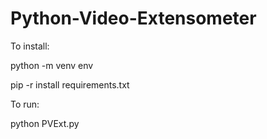 # Python-Video-Extensometer

To install:

python -m venv env

pip -r install requirements.txt

To run:

python PVExt.py
